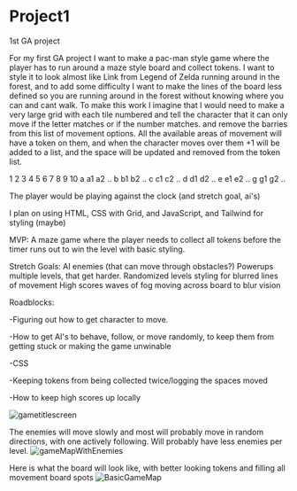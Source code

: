 # Project1
1st GA project

For my first GA project I want to make a pac-man style game where the player has to run around a maze style board and collect tokens. I want to style it to look almost like Link from Legend of Zelda running around in the forest, and to add some difficulty I want to make the lines of the board less defined so you are running around in the forest without knowing where you can and cant walk.
To make this work I imagine that I would need to make a very large grid with each tile numbered and tell the character that it can only move if the letter matches or if the number matches. and remove the barries from this list of movement options. All the available areas of movement will have a token on them, and when the character moves over them +1 will be added to a list, and the space will be updated and removed from the token list.

  1  2  3  4  5  6  7  8  9  10
a a1 a2 ..
b b1 b2 ..
c c1 c2 ..
d d1 d2 ..
e e1 e2 ..
g g1 g2 ..


The player would be playing against the clock (and stretch goal, ai's)

I plan on using HTML, CSS with Grid, and JavaScript, and Tailwind for styling (maybe)

MVP:
A maze game where the player needs to collect all tokens before the timer runs out to win the level with basic styling.

Stretch Goals:
AI enemies (that can move through obstacles?)
Powerups
multiple levels, that get harder.
Randomized levels
styling for blurred lines of movement
High scores
waves of fog moving across board to blur vision


Roadblocks:

-Figuring out how to get character to move.

-How to get AI's to behave, follow, or move randomly, to keep them from getting stuck or making the game unwinable

-CSS

-Keeping tokens from being collected twice/logging the spaces moved 

-How to keep high scores up locally





![gametitlescreen](https://user-images.githubusercontent.com/63885329/118312782-bc339500-b4a6-11eb-8e12-1c7eff67f7a6.jpg)

The enemies will move slowly and most will probably move in random directions, with one actively following.
Will probably have less enemies per level.
![gameMapWithEnemies](https://user-images.githubusercontent.com/63885329/118312788-be95ef00-b4a6-11eb-893c-395aea915bbb.jpg)


Here is what the board will look like, with better looking tokens and filling all movement board spots
![BasicGameMap](https://user-images.githubusercontent.com/63885329/118312793-bfc71c00-b4a6-11eb-868d-39a8cfe94c33.jpg)



















